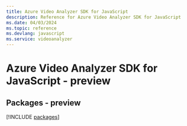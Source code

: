 ```yaml
---
title: Azure Video Analyzer SDK for JavaScript
description: Reference for Azure Video Analyzer SDK for JavaScript
ms.date: 04/03/2024
ms.topic: reference
ms.devlang: javascript
ms.service: videoanalyzer
---
```

# Azure Video Analyzer SDK for JavaScript - preview
## Packages - preview
[!INCLUDE [packages](video-analyzer-index.md)]